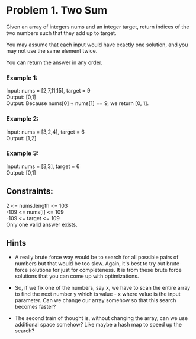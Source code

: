 # Problem 1. Two Sum

Given an array of integers nums and an integer target, return indices of the two numbers such that they add up to target.

You may assume that each input would have exactly one solution, and you may not use the same element twice.

You can return the answer in any order.

### Example 1:

Input: nums = [2,7,11,15], target = 9  
Output: [0,1]  
Output: Because nums[0] + nums[1] == 9, we return [0, 1].  

### Example 2:

Input: nums = [3,2,4], target = 6  
Output: [1,2]  

### Example 3:

Input: nums = [3,3], target = 6  
Output: [0,1]  
 

## Constraints:

2 <= nums.length <= 103  
-109 <= nums[i] <= 109  
-109 <= target <= 109  
Only one valid answer exists.  

## Hints
- A really brute force way would be to search for all possible pairs of numbers but that would be too slow. Again, it's best to try out brute force solutions for just for completeness. It is from these brute force solutions that you can come up with optimizations.

- So, if we fix one of the numbers, say x, we have to scan the entire array to find the next number y which is value - x where value is the input parameter. Can we change our array somehow so that this search becomes faster?

- The second train of thought is, without changing the array, can we use additional space somehow? Like maybe a hash map to speed up the search?
